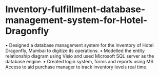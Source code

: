 # Inventory-fulfillment-database-management-system-for-Hotel-Dragonfly
• Designed a database management system for the inventory of Hotel Dragonfly, Mumbai to digitize its operations.
• Modelled the entity relationship diagram using Visio and used Microsoft SQL server as the database engine.
• Created login system, forms and reports using MS Access to aid purchase manager to track inventory levels real time.
